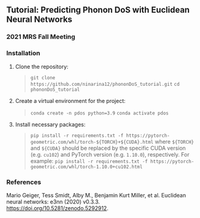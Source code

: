 ## Tutorial: Predicting Phonon DoS with Euclidean Neural Networks
### 2021 MRS Fall Meeting

### Installation
1. Clone the repository:
	> `git clone https://github.com/ninarina12/phononDoS_tutorial.git`
	> `cd phononDoS_tutorial`

2. Create a virtual environment for the project:  
	> `conda create -n pdos python=3.9`
	> `conda activate pdos`

3. Install necessary packages:
	> `pip install -r requirements.txt -f https://pytorch-geometric.com/whl/torch-${TORCH}+${CUDA}.html`
	> where `${TORCH}` and `${CUDA}` should be replaced by the specific CUDA version (e.g. `cu102`) and PyTorch version (e.g. `1.10.0`), respectively. For example:
	> `pip install -r requirements.txt -f https://pytorch-geometric.com/whl/torch-1.10.0+cu102.html`

### References
Mario Geiger, Tess Smidt, Alby M., Benjamin Kurt Miller, et al. Euclidean neural networks: e3nn (2020) v0.3.3. https://doi.org/10.5281/zenodo.5292912.